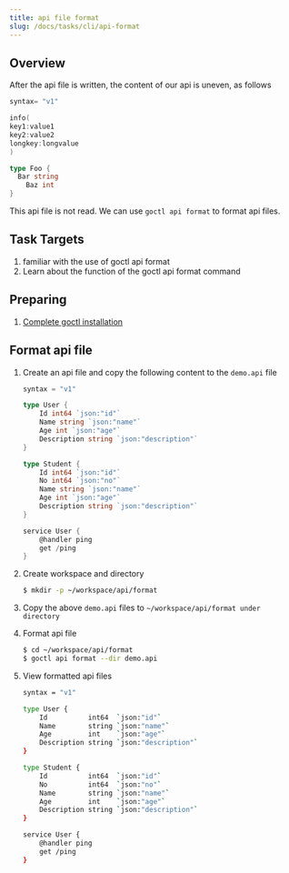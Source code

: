 ```yaml
---
title: api file format
slug: /docs/tasks/cli/api-format
---
```


## Overview

After the api file is written, the content of our api is uneven, as follows

```go
syntax= "v1"

info(
key1:value1
key2:value2
longkey:longvalue
)

type Foo {
  Bar string
    Baz int
}
```

This api file is not read. We can use `goctl api format` to format api files.

## Task Targets

1. familiar with the use of goctl api format
1. Learn about the function of the goctl api format command

## Preparing

1. <a href="/docs/tasks/installation/goctl" target="_blank">Complete goctl installation</a>

## Format api file

1. Create an api file and copy the following content to the `demo.api` file

    ```go
    syntax = "v1"

    type User {
        Id int64 `json:"id"`
        Name string `json:"name"`
        Age int `json:"age"`
        Description string `json:"description"`
    }

    type Student {
        Id int64 `json:"id"`
        No int64 `json:"no"`
        Name string `json:"name"`
        Age int `json:"age"`
        Description string `json:"description"`
    }

    service User {
        @handler ping
        get /ping
    }
    ```

1. Create workspace and directory

    ```bash
    $ mkdir -p ~/workspace/api/format
    ```

1. Copy the above `demo.api` files to `~/workspace/api/format under directory`

1. Format api file

    ```bash
    $ cd ~/workspace/api/format
    $ goctl api format --dir demo.api
    ```

1. View formatted api files

    ```bash
    syntax = "v1"

    type User {
        Id          int64  `json:"id"`
        Name        string `json:"name"`
        Age         int    `json:"age"`
        Description string `json:"description"`
    }

    type Student {
        Id          int64  `json:"id"`
        No          int64  `json:"no"`
        Name        string `json:"name"`
        Age         int    `json:"age"`
        Description string `json:"description"`
    }

    service User {
        @handler ping
        get /ping
    }
    ```
